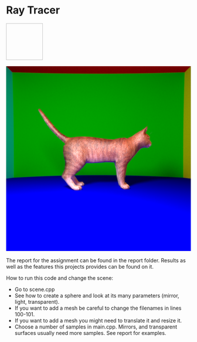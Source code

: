 # Ray Tracer

<img scr="report/images/caustics.png" width ="100" height="100">

![](report/images/alpha10.png) 


The report for the assignment can be found in the report folder. Results as well as the features this projects provides can be found on it.

How to run this code and change the scene:
- Go to scene.cpp
- See how to create a sphere and look at its many parameters (mirror, light, transparent).
- If you want to add a mesh be careful to change the filenames in lines 100-101.
- If you want to add a mesh you might need to translate it and resize it.
- Choose a number of samples in main.cpp. Mirrors, and transparent surfaces usually need more samples. See report for examples.
